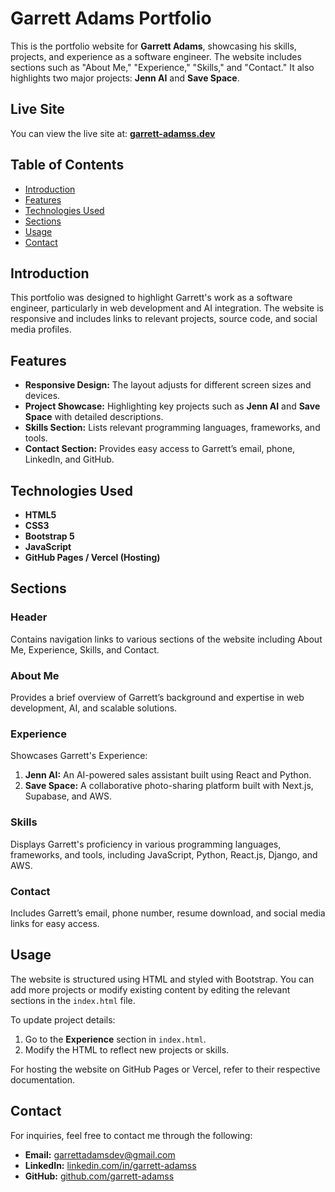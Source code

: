 # Garrett Adams Portfolio

This is the portfolio website for **Garrett Adams**, showcasing his skills, projects, and experience as a software engineer. The website includes sections such as "About Me," "Experience," "Skills," and "Contact." It also highlights two major projects: **Jenn AI** and **Save Space**.

## Live Site
You can view the live site at: [**garrett-adamss.dev**](#)

## Table of Contents
- [Introduction](#introduction)
- [Features](#features)
- [Technologies Used](#technologies-used)
- [Sections](#sections)
- [Usage](#usage)
- [Contact](#contact)

## Introduction
This portfolio was designed to highlight Garrett's work as a software engineer, particularly in web development and AI integration. The website is responsive and includes links to relevant projects, source code, and social media profiles.

## Features
- **Responsive Design:** The layout adjusts for different screen sizes and devices.
- **Project Showcase:** Highlighting key projects such as **Jenn AI** and **Save Space** with detailed descriptions.
- **Skills Section:** Lists relevant programming languages, frameworks, and tools.
- **Contact Section:** Provides easy access to Garrett’s email, phone, LinkedIn, and GitHub.

## Technologies Used
- **HTML5**
- **CSS3**
- **Bootstrap 5**
- **JavaScript**
- **GitHub Pages / Vercel (Hosting)**

## Sections

### Header
Contains navigation links to various sections of the website including About Me, Experience, Skills, and Contact.

### About Me
Provides a brief overview of Garrett’s background and expertise in web development, AI, and scalable solutions.

### Experience
Showcases Garrett's Experience:
1. **Jenn AI:** An AI-powered sales assistant built using React and Python.
2. **Save Space:** A collaborative photo-sharing platform built with Next.js, Supabase, and AWS.

### Skills
Displays Garrett's proficiency in various programming languages, frameworks, and tools, including JavaScript, Python, React.js, Django, and AWS.

### Contact
Includes Garrett’s email, phone number, resume download, and social media links for easy access.

## Usage
The website is structured using HTML and styled with Bootstrap. You can add more projects or modify existing content by editing the relevant sections in the `index.html` file.

To update project details:
1. Go to the **Experience** section in `index.html`.
2. Modify the HTML to reflect new projects or skills.

For hosting the website on GitHub Pages or Vercel, refer to their respective documentation.

## Contact
For inquiries, feel free to contact me through the following:

- **Email:** [garrettadamsdev@gmail.com](mailto:garrettadamsdev@gmail.com)
- **LinkedIn:** [linkedin.com/in/garrett-adamss](https://www.linkedin.com/in/garrett-adamss/)
- **GitHub:** [github.com/garrett-adamss](https://github.com/garrett-adamss)

